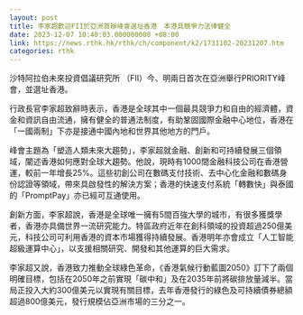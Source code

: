 ```yaml
---
layout: post
title: 李家超歡迎FII於亞洲首辦峰會選址香港　本港具競爭力法律健全
date: 2023-12-07 10:40:03.000000000 +08:00
link: https://news.rthk.hk/rthk/ch/component/k2/1731102-20231207.htm
categories: rthk
---
```


沙特阿拉伯未來投資倡議研究所 （FII）今、明兩日首次在亞洲舉行PRIORITY峰會，並選址香港。

行政長官李家超致辭時表示，香港是全球其中一個最具競爭力和自由的經濟體，資金和資訊自由流通，擁有健全的普通法制度，有助鞏固國際金融中心地位，香港在「一國兩制」下亦是接通中國內地和世界其他地方的門戶。

峰會主題為「塑造人類未來大趨勢」，李家超就金融、創新和可持續發展三個領域，闡述香港如何應對全球大趨勢。他說，現時有1000間金融科技公司在香港營運，較前一年增長25%。這些初創公司在數碼支付技術、去中心化金融和數碼身份認證等領域，帶來具啟發性的解決方案；香港的快速支付系統「轉數快」與泰國的「PromptPay」亦已經可互通使用。

創新方面，李家超說，香港是全球唯一擁有5間百強大學的城市，有很多獲獎學者，香港亦具備世界一流研究能力。特區政府近年在創科領域的投資超過250億美元，科技公司可利用香港的資本市場獲得持續發展。香港明年亦會成立「人工智能超級運算中心」，以支援相關研究、開發和其他運算的巨大需求。

李家超又說，香港致力推動全球綠色革命，《香港氣候行動藍圖2050》訂下了兩個明確目標，包括在2050年之前實現「碳中和」及在2035年前將碳排放量減半。當局正投入大約300億美元以實現有關目標，去年香港發行的綠色及可持續債券總額超過800億美元，發行規模佔亞洲市場的三分之一。
